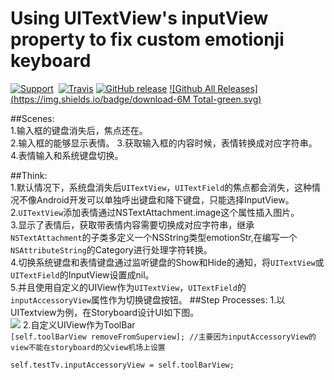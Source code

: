 # Using UITextView's inputView property to fix custom emotionji keyboard
[![Support](https://img.shields.io/badge/support-iOS%206%2B%20-blue.svg?style=flat)](https://www.apple.com/nl/ios/)&nbsp;
[![Travis](https://img.shields.io/travis/rust-lang/rust.svg)]()
[![GitHub release](https://img.shields.io/github/release/qubyte/rubidium.svg)]()
[![Github All Releases](https://img.shields.io/badge/download-6M Total-green.svg)](https://github.com/minggo620/iOSWelcomePage/archive/master.zip)

##Scenes:  
1.输入框的键盘消失后，焦点还在。  
2.输入框的能够显示表情。
3.获取输入框的内容时候，表情转换成对应字符串。
4.表情输入和系统键盘切换。

##Think:  
1.默认情况下，系统盘消失后`UITextView`，`UITextField`的焦点都会消失，这种情况不像Android开发可以单独呼出键盘和降下键盘，只能选择InputView。  
2.`UITextView`添加表情通过NSTextAttachment.image这个属性插入图片。  
3.显示了表情后，获取带表情内容需要切换成对应字符串，继承`NSTextAttachment`的子类多定义一个NSString类型emotionStr,在编写一个`NSAttributeString`的Category进行处理字符转换。  
4.切换系统键盘和表情键盘通过监听键盘的Show和Hide的通知，将`UITextView`或`UITextField`的InputView设置成nil。  
5.并且使用自定义的UIView作为`UITextView`，`UITextField`的`inputAccessoryView`属性作为切换键盘按钮。
##Step Processes:
1.以UITextview为例，在Storyboard设计UI如下图。  
![](https://github.com/minggo620/iOSInputView/blob/master/picture/inputview1.jpg)
2.自定义UIView作为ToolBar  
`[self.toolBarView removeFromSuperview]; //主要因为inputAccessoryView的view不能在storyboard的父view机场上设置`  

`self.testTv.inputAccessoryView = self.toolBarView;`
